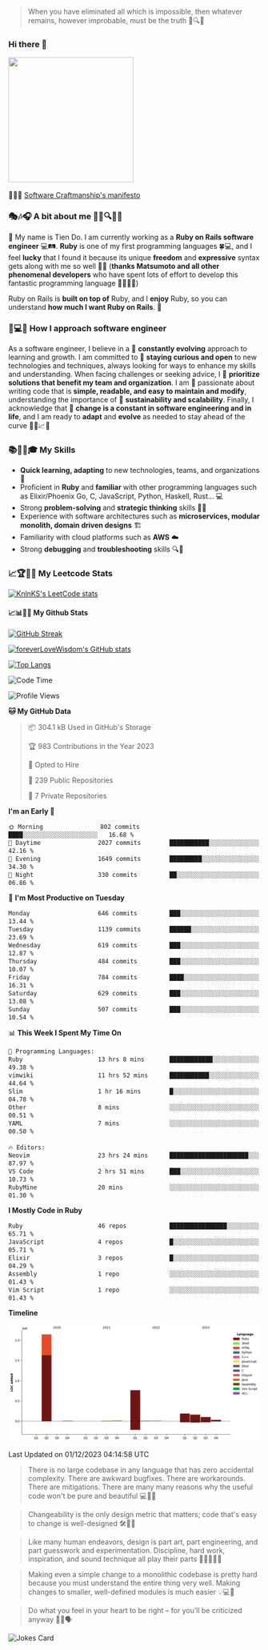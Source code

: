 > When you have eliminated all which is impossible, then whatever remains, however improbable, must be the truth 🤔🔍💡
### Hi there 👋

<!--
**foreverLoveWisdom/foreverLoveWisdom** is a ✨ _special_ ✨ repository because its `README.md` (this file) appears on your GitHub profile.

Here are some ideas to get you started:

- 🔭 I’m currently working on ...
- 🌱 I’m currently learning ...
- 👯 I’m looking to collaborate on ...
- 🤔 I’m looking for help with ...
- 💬 Ask me about ...
- 📫 How to reach me: ...
- 😄 Pronouns: ...
- ⚡ Fun fact: ...
-->

<img src="https://codecondo.com/wp-content/uploads/2017/09/railslogo.png" width="250" height="250">

 📜🔨🌟 [Software Craftmanship's manifesto](http://manifesto.softwarecraftsmanship.org/)

### 🎭🎶🎧 A bit about me 🕵️‍♀️🔍🕵️‍♂️
👋 My name is Tien Do. I am currently working as a **Ruby on Rails software engineer** 💻🛤️. **Ruby** is one of my first programming languages 🍀💻, and I feel **lucky** that I found it because its unique **freedom** and **expressive** syntax gets along with me so well 🤗💬 (**thanks Matsumoto and all other phenomenal developers** who have spent lots of effort to develop this fantastic programming language 🙏👨‍💻🌟)

Ruby on Rails is **built on top of** Ruby, and I **enjoy** Ruby, so you can understand **how much I want Ruby on Rails**. 🤩

### 🤔💻🔨 How I approach software engineer
As a software engineer, I believe in a 🔄 **constantly evolving** approach to learning and growth. I am committed to 🤔 **staying curious and open** to new technologies and techniques, always looking for ways to enhance my skills and understanding. When facing challenges or seeking advice, I 👥  **prioritize solutions that benefit my team and organization**. I am 🎉 passionate about writing code that is **simple, readable, and easy to maintain and modify**, understanding the importance of 🌱 **sustainability and scalability**. Finally, I acknowledge that 🌊 **change is a constant in software engineering and in life**, and I am ready to **adapt** and **evolve** as needed to stay ahead of the curve 🏃‍♂️📈🔄

### 📚🧑‍💻🎓 My Skills
- **Quick learning, adapting** to new technologies, teams, and organizations 🚀
- Proficient in **Ruby** and **familiar** with other programming languages such as Elixir/Phoenix Go, C, JavaScript, Python, Haskell, Rust... 💻
- Strong **problem-solving** and **strategic thinking** skills 🤔💡
- Experience with software architectures such as **microservices, modular monolith, domain driven designs** 🏗️
- Familiarity with cloud platforms such as **AWS** ☁️ 
- Strong **debugging** and **troubleshooting** skills 🔍🐞


### 📈🏆🧑‍💻 My Leetcode Stats
[![KnlnKS's LeetCode stats](https://leetcode-stats-six.vercel.app/?username=foreverLoveWisdom&theme=dark)](https://github.com/KnlnKS/leetcode-stats)

#### 📈📊👨‍💻  My Github Stats

[![GitHub Streak](https://github-readme-streak-stats.herokuapp.com/?user=foreverLoveWisdom&theme=dracula)](https://git.io/streak-stats)
&nbsp;
&nbsp;

[![foreverLoveWisdom's GitHub stats](https://github-readme-stats.vercel.app/api?username=foreverLoveWisdom&show_icons=true&theme=react&count_private=true)](https://github.com/anuraghazra/github-readme-stats)

[![Top Langs](https://github-readme-stats.vercel.app/api/top-langs/?username=foreverLoveWisdom&show_icons=true&theme=vue-dark)](https://github.com/anuraghazra/github-readme-stats)

<!--START_SECTION:waka-->
![Code Time](http://img.shields.io/badge/Code%20Time-2%2C572%20hrs%2049%20mins-blue)

![Profile Views](http://img.shields.io/badge/Profile%20Views-0-blue)

**🐱 My GitHub Data** 

> 📦 304.1 kB Used in GitHub's Storage 
 > 
> 🏆 983 Contributions in the Year 2023
 > 
> 💼 Opted to Hire
 > 
> 📜 239 Public Repositories 
 > 
> 🔑 7 Private Repositories 
 > 
**I'm an Early 🐤** 

```text
🌞 Morning                802 commits         ████░░░░░░░░░░░░░░░░░░░░░   16.68 % 
🌆 Daytime                2027 commits        ███████████░░░░░░░░░░░░░░   42.16 % 
🌃 Evening                1649 commits        █████████░░░░░░░░░░░░░░░░   34.30 % 
🌙 Night                  330 commits         ██░░░░░░░░░░░░░░░░░░░░░░░   06.86 % 
```
📅 **I'm Most Productive on Tuesday** 

```text
Monday                   646 commits         ███░░░░░░░░░░░░░░░░░░░░░░   13.44 % 
Tuesday                  1139 commits        ██████░░░░░░░░░░░░░░░░░░░   23.69 % 
Wednesday                619 commits         ███░░░░░░░░░░░░░░░░░░░░░░   12.87 % 
Thursday                 484 commits         ███░░░░░░░░░░░░░░░░░░░░░░   10.07 % 
Friday                   784 commits         ████░░░░░░░░░░░░░░░░░░░░░   16.31 % 
Saturday                 629 commits         ███░░░░░░░░░░░░░░░░░░░░░░   13.08 % 
Sunday                   507 commits         ███░░░░░░░░░░░░░░░░░░░░░░   10.54 % 
```


📊 **This Week I Spent My Time On** 

```text
💬 Programming Languages: 
Ruby                     13 hrs 8 mins       ████████████░░░░░░░░░░░░░   49.38 % 
vimwiki                  11 hrs 52 mins      ███████████░░░░░░░░░░░░░░   44.64 % 
Slim                     1 hr 16 mins        █░░░░░░░░░░░░░░░░░░░░░░░░   04.78 % 
Other                    8 mins              ░░░░░░░░░░░░░░░░░░░░░░░░░   00.51 % 
YAML                     7 mins              ░░░░░░░░░░░░░░░░░░░░░░░░░   00.50 % 

🔥 Editors: 
Neovim                   23 hrs 24 mins      ██████████████████████░░░   87.97 % 
VS Code                  2 hrs 51 mins       ███░░░░░░░░░░░░░░░░░░░░░░   10.73 % 
RubyMine                 20 mins             ░░░░░░░░░░░░░░░░░░░░░░░░░   01.30 % 
```

**I Mostly Code in Ruby** 

```text
Ruby                     46 repos            ████████████████░░░░░░░░░   65.71 % 
JavaScript               4 repos             █░░░░░░░░░░░░░░░░░░░░░░░░   05.71 % 
Elixir                   3 repos             █░░░░░░░░░░░░░░░░░░░░░░░░   04.29 % 
Assembly                 1 repo              ░░░░░░░░░░░░░░░░░░░░░░░░░   01.43 % 
Vim Script               1 repo              ░░░░░░░░░░░░░░░░░░░░░░░░░   01.43 % 
```



**Timeline**

![Lines of Code chart](https://raw.githubusercontent.com/foreverLoveWisdom/foreverLoveWisdom/main/assets/bar_graph.png)


 Last Updated on 01/12/2023 04:14:58 UTC
<!--END_SECTION:waka-->


> There is no large codebase in any language that has zero accidental complexity. There are awkward bugfixes. There are workarounds. There are mitigations.
> There are many many reasons why the useful code won't be pure and beautiful 💻🐞🤔

> Changeability is the only design metric that matters; code that's easy to change is well-designed 🛠️🔄🎨

> Like many human endeavors, design is part art, part engineering, and part guesswork and experimentation. Discipline, hard work, inspiration, and sound technique all play their parts 🎨🧑‍💻🔬🧪

> Mak­ing even a sim­ple change to a mono­lith­ic code­base is pret­ty hard because you must under­stand the entire thing very well. Mak­ing changes to small­er, well-defined mod­ules is much easier 💡💻🤔
 
 > Do what you feel in your heart to be right – for you’ll be criticized anyway 💖🙏🗣️ 
 
![Jokes Card](https://readme-jokes.vercel.app/api)
